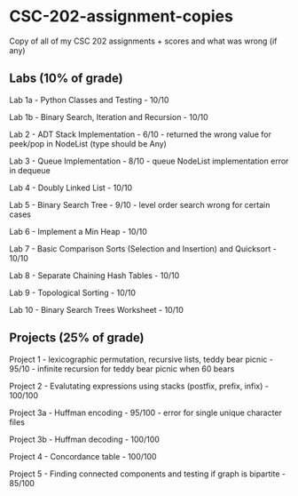 # CSC-202-assignment-copies
Copy of all of my CSC 202 assignments + scores and what was wrong (if any)

Labs (10% of grade)
-------------------
Lab 1a - Python Classes and Testing - 10/10 

Lab 1b - Binary Search, Iteration and Recursion - 10/10 

Lab 2 - ADT Stack Implementation - 6/10 - returned the wrong value for peek/pop in NodeList (type should be Any)

Lab 3 - Queue Implementation - 8/10 - queue NodeList implementation error in dequeue

Lab 4 - Doubly Linked List - 10/10

Lab 5 - Binary Search Tree - 9/10 - level order search wrong for certain cases

Lab 6 - Implement a Min Heap - 10/10

Lab 7 - Basic Comparison Sorts (Selection and Insertion) and Quicksort - 10/10

Lab 8 - Separate Chaining Hash Tables - 10/10

Lab 9 - Topological Sorting - 10/10

Lab 10 - Binary Search Trees Worksheet - 10/10


Projects (25% of grade)
-------------------
Project 1 - lexicographic permutation, recursive lists, teddy bear picnic - 95/10 - infinite recursion for teddy bear picnic when 60 bears

Project 2 - Evalutating expressions using stacks (postfix, prefix, infix) - 100/100

Project 3a - Huffman encoding - 95/100 - error for single unique character files

Project 3b - Huffman decoding - 100/100

Project 4 - Concordance table - 100/100

Project 5 - Finding connected components and testing if graph is bipartite - 85/100
